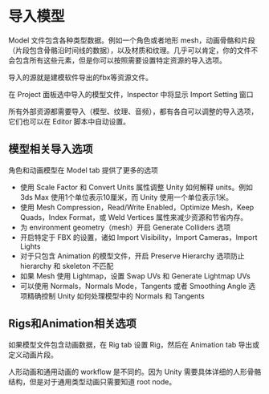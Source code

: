 # 导入模型

Model 文件包含各种类型数据。例如一个角色或者地形 mesh，动画骨骼和片段（片段包含骨骼沿时间线的数据），以及材质和纹理。几乎可以肯定，你的文件不会包含所有这些元素，但是你可以按照需要设置特定资源的导入选项。

导入的源就是建模软件导出的fbx等资源文件。

在 Project 面板选中导入的模型文件，Inspector 中将显示 Import Setting 窗口

所有外部资源都需要导入（模型、纹理、音频），都有各自可以调整的导入选项，它们也可以在 Editor 脚本中自动设置。

## 模型相关导入选项

角色和动画模型在 Model tab 提供了更多的选项

- 使用 Scale Factor 和 Convert Units 属性调整 Unity 如何解释 units。例如 3ds Max 使用1个单位表示10厘米，而 Unity 使用一个单位表示1米。
- 使用 Mesh Compression，Read/Write Enabled，Optimize Mesh，Keep Quads，Index Format，或 Weld Vertices 属性来减少资源和节省内存。
- 为 environment geometry（mesh）开启 Generate Colliders 选项
- 开启特定于 FBX 的设置，诸如 Import Visibility，Import Cameras，Import Lights
- 对于只包含 Animation 的模型文件，开启 Preserve Hierarchy 选项防止 hierarchy 和 skeleton 不匹配
- 如果 Mesh 使用 Lightmap，设置 Swap UVs 和 Generate Lightmap UVs
- 可以使用 Normals，Normals Mode，Tangents 或者 Smoothing Angle 选项精确控制 Unity 如何处理模型中的 Normals 和 Tangents

## Rigs和Animation相关选项

如果模型文件包含动画数据，在 Rig tab 设置 Rig，然后在 Animation tab 导出或定义动画片段。

人形动画和通用动画的 workflow 是不同的。因为 Unity 需要具体详细的人形骨骼结构，但是对于通用类型动画只需要知道 root node。

